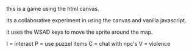 this is a game using the html canvas.

its a collaborative experiment in using the canvas and vanilla javascript.

it uses the WSAD keys to move the sprite around the map.

I = interact
P = use puzzel items
C = chat with npc's
V = violence
